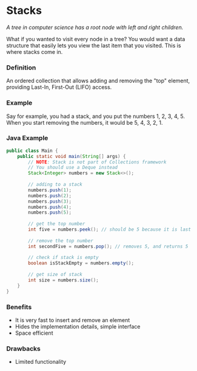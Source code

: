# Stacks

*A tree in computer science has a root node with left and right children.*

What if you wanted to visit every node in a tree? You would want a data
structure that easily lets you view the last item that you visited. This is where
stacks come in.

### Definition

An ordered collection that allows adding and removing the "top" element,
providing Last-In, First-Out (LIFO) access. 

### Example

Say for example, you had a stack, and you put the numbers 1, 2, 3, 4, 5.
When you start removing the numbers, it would be 5, 4, 3, 2, 1.

### Java Example

```java
public class Main {
    public static void main(String[] args) {
        // NOTE: Stack is not part of Collections framework
        // You should use a Deque instead
        Stack<Integer> numbers = new Stack<>();
        
        // adding to a stack
        numbers.push(1);
        numbers.push(2);
        numbers.push(3);
        numbers.push(4);
        numbers.push(5);
        
        // get the top number
        int five = numbers.peek(); // should be 5 because it is last
        
        // remove the top number
        int secondFive = numbers.pop(); // removes 5, and returns 5
        
        // check if stack is empty
        boolean isStackEmpty = numbers.empty();
        
        // get size of stack
        int size = numbers.size();
    }
}
```

### Benefits

- It is very fast to insert and remove an element
- Hides the implementation details, simple interface
- Space efficient

### Drawbacks

- Limited functionality